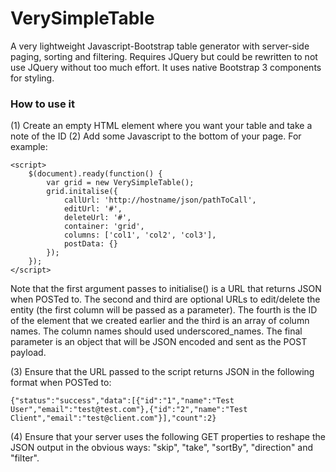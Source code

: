VerySimpleTable
===============

A very lightweight Javascript-Bootstrap table generator with server-side paging, sorting and filtering. Requires JQuery but could be rewritten to not use JQuery without too much effort. It uses native Bootstrap 3 components for styling.

### How to use it
(1) Create an empty HTML element where you want your table and take a note of the ID
(2) Add some Javascript to the bottom of your page. For example:

```
<script>
    $(document).ready(function() {
        var grid = new VerySimpleTable();
        grid.initalise({
            callUrl: 'http://hostname/json/pathToCall',
            editUrl: '#',
            deleteUrl: '#',
            container: 'grid',
            columns: ['col1', 'col2', 'col3'],
            postData: {}
        });
    });
</script>
```

Note that the first argument passes to initialise() is a URL that returns JSON when POSTed to. The second and third are  optional URLs to edit/delete the entity (the first column will be passed as a parameter). The fourth is the ID of the element that we created earlier and the third is an array of column names. The column names should used underscored_names. The final parameter is an object that will be JSON encoded and sent as the POST payload.

(3) Ensure that the URL passed to the script returns JSON in the following format when POSTed to:
  
```
{"status":"success","data":[{"id":"1","name":"Test User","email":"test@test.com"},{"id":"2","name":"Test Client","email":"test@client.com"}],"count":2}
```

(4) Ensure that your server uses the following GET properties to reshape the JSON output in the obvious ways: "skip", "take", "sortBy", "direction" and "filter".
